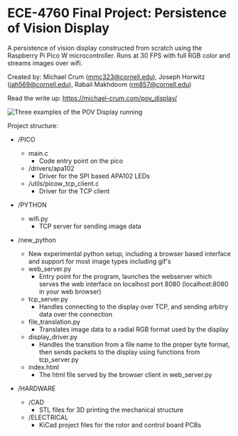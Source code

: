 # ECE-4760 Final Project: Persistence of Vision Display
A persistence of vision display constructed from scratch using the Raspberry Pi Pico W microcontroller. Runs at 30 FPS with full RGB color and streams images over wifi.

Created by: Michael Crum (mmc323@cornell.edu), Joseph Horwitz (jah569@cornell.edu), Rabail Makhdoom (rm857@cornell.edu)

Read the write up: https://michael-crum.com/pov_display/

![Three examples of the POV Display running](https://github.com/usedhondacivic/ECE-4760-final-project/blob/09e4d72bde516a27118cdfb5415e74ec57157b85/photos/POV_banner.png)

Project structure:
 - /PICO
	 - main.c
		 - Code entry point on the pico
	 - /drivers/apa102
		- Driver for the SPI based APA102 LEDs
	 - /utils/picow_tcp_client.c
		 - Driver for the TCP client
 - /PYTHON
	 - wifi.py
		 - TCP server for sending image data
- /new_python
	- New experimental python setup, including a browser based interface and support for most image types including gif's
	- web_server.py
		- Entry point for the program, launches the webserver which serves the web interface on localhost port 8080 (localhost:8080 in your web browser)
	- tcp_server.py
		- Handles connecting to the display over TCP, and sending arbitry data over the connection
	- file_translation.py
		- Translates image data to a radial RGB format used by the display
	- display_driver.py
		- Handles the transition from a file name to the proper byte format, then sends packets to the display using functions from tcp_server.py
	-  index.html
		- The html file served by the browser client in web_server.py

 - /HARDWARE
	 - /CAD
		 - STL files for 3D printing the mechanical structure
	 - /ELECTRICAL
		 - KiCad project files for the rotor and control board PCBs
